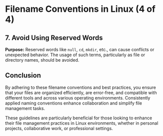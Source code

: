 # Filename Conventions in Linux (4 of 4)

## 7. Avoid Using Reserved Words

**Purpose:** Reserved words like `null`, `cd`, `mkdir`, etc., can cause conflicts or unexpected behavior. The usage of such terms, particularly as file or directory names, should be avoided.

## Conclusion

By adhering to these filename conventions and best practices, you ensure that your files are organized efficiently, are error-free, and compatible with different tools and across various operating environments. Consistently applied naming conventions enhance collaboration and simplify file management tasks.

These guidelines are particularly beneficial for those looking to enhance their file management practices in Linux environments, whether in personal projects, collaborative work, or professional settings.

